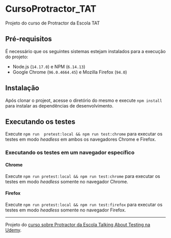 # CursoProtractor_TAT
Projeto do curso de Protractor da Escola TAT

## Pré-requisitos

É necessário que os seguintes sistemas estejam instalados para a execução do projeto:
- Node.js (`14.17.0`) e NPM (`6.14.13`)
- Google Chrome (`96.0.4664.45`) e Mozilla Firefox (`94.0`)

## Instalação

Após clonar o projeot, acesse o diretório do mesmo e execute `npm install` para instalar as dependências de desenvolvimento.

## Executando os testes

Execute `npm run  pretest:local && npm run test:chrome` para executar os testes em modo _headless_ em ambos os navegadores Chrome e Firefox.

### Executando os testes em um navegador específico

#### Chrome

Execute `npm run pretest:local && npm run test:chrome` para executar os testes em modo _headless_ somente no navegador Chrome.

#### Firefox

Execute `npm run pretest:local && npm run test:firefox` para executar os testes em modo _headless_ somente no navegador Firefox.

______________________

Projeto do [curso sobre Protractor da Escola Talking About Testing na Udemy](https://www.udemy.com/course/arquitetura-de-testes-com-protractor/). 